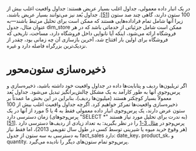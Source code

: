 در یک انبار داده معمولی، جداول اغلب بسیار عریض هستند: جداول واقعیت اغلب بیش از 100 ستون دارند،
گاهی چند صد ستون [[51](ch03.html#OneSizeFitsNone2013vw)].
جداول بُعد نیز می‌توانند بسیار عریض باشند، زیرا آنها شامل تمام فراداده‌هایی هستند که ممکن است
برای تحلیل مرتبط باشند—به عنوان مثال، جدول dim_store ممکن است شامل جزئیاتی از خدماتی باشد که
در هر فروشگاه ارائه می‌شود، اینکه آیا نانوایی داخل فروشگاه دارد، مساحت، تاریخی که فروشگاه
برای اولین بار افتتاح شد، آخرین بازسازی آن چه زمانی بود، چقدر از نزدیک‌ترین بزرگراه فاصله دارد و غیره.
 # ذخیره‌سازی ستون‌محور 
اگر تریلیون‌ها ردیف و پتابایت‌ها داده در جداول واقعیت خود داشته باشید، ذخیره‌سازی و پرس‌وجوی آنها
به طور کارآمد به یک مشکل چالش‌برانگیز تبدیل می‌شود. جداول بُعد معمولاً بسیار کوچکتر هستند (میلیون‌ها
ردیف)، بنابراین در این بخش ما عمدتاً بر ذخیره‌سازی واقعیت‌ها تمرکز خواهیم کرد. اگرچه جداول واقعیت اغلب بیش از 100 ستون عرض دارند، یک پرس‌وجوی انبار داده معمولی فقط به 4
یا 5 مورد از آنها در یک زمان دسترسی دارد (پرس‌وجوهای "SELECT *" به ندرت برای تحلیل مورد نیاز هستند)
[[51](ch03.html#OneSizeFitsNone2013vw)]. پرس‌وجو در
[مثال 3-1](#fig_storage_analytics_query) را در نظر بگیرید: به تعداد زیادی از ردیف‌ها دسترسی دارد (هر وقوع خرید میوه یا شیرینی
توسط کسی در طول سال تقویمی 2013)، اما فقط نیاز به دسترسی به سه ستون از
جدول fact_sales دارد: date_key، product_sk،
و quantity. پرس‌وجو تمام ستون‌های دیگر را نادیده می‌گیرد.